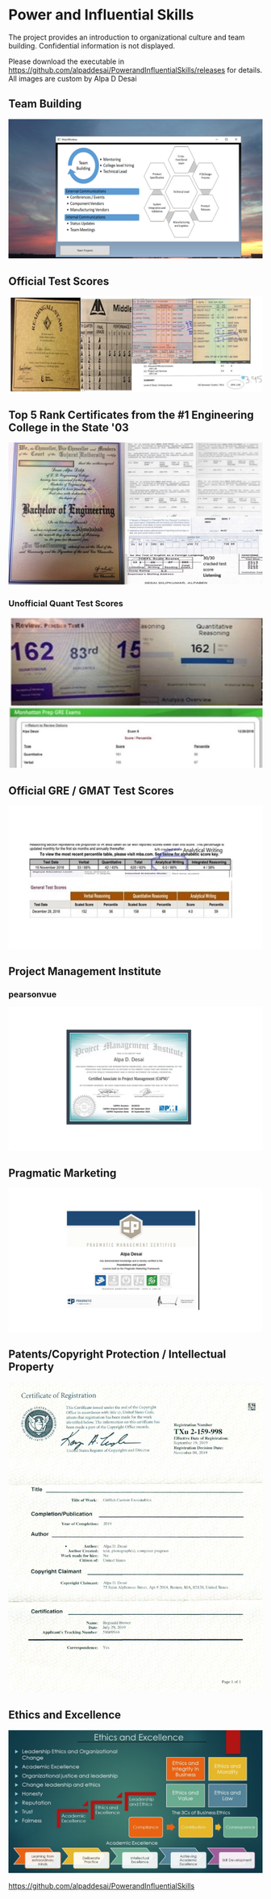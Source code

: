 # Power and Influential Skills

The project provides an introduction to organizational culture and team building. 
Confidential information is not displayed. 

Please download the executable in https://github.com/alpaddesai/PowerandInfluentialSkills/releases for details. 
All images are custom by Alpa D Desai 

## Team Building
![image](TeamBuilding.png)

## Official Test Scores 
![image](Grades_marks_image.jpg)

## Top 5 Rank Certificates from the #1 Engineering College in the State '03 
![image](Bachelor's.jpg)

### Unofficial Quant Test Scores
![image](QuantTestScore.jpg)

## Official GRE / GMAT Test Scores
![image](GREGMAT.jpg)

## Project Management Institute
### pearsonvue
![image](CAPM.jpg)

## Pragmatic Marketing
![image](PMI.jpg)

## Patents/Copyright Protection / Intellectual Property
![image](USCopyrightCertificateofRegistration.png)

## Ethics and Excellence
![image](Ethics.jpg)

https://github.com/alpaddesai/PowerandInfluentialSkills


